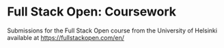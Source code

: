 # Full Stack Open: Coursework

Submissions for the Full Stack Open course from the University of Helsinki available at https://fullstackopen.com/en/ 
